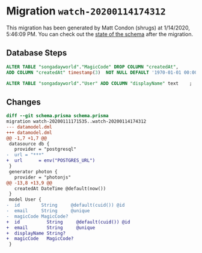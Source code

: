 # Migration `watch-20200114174312`

This migration has been generated by Matt Condon (shrugs) at 1/14/2020, 5:46:09 PM.
You can check out the [state of the schema](./schema.prisma) after the migration.

## Database Steps

```sql
ALTER TABLE "songadayworld"."MagicCode" DROP COLUMN "createdAt",
ADD COLUMN "createdAt" timestamp(3)  NOT NULL DEFAULT '1970-01-01 00:00:00' ;

ALTER TABLE "songadayworld"."User" ADD COLUMN "displayName" text    ;
```

## Changes

```diff
diff --git schema.prisma schema.prisma
migration watch-20200111171535..watch-20200114174312
--- datamodel.dml
+++ datamodel.dml
@@ -1,7 +1,7 @@
 datasource db {
   provider = "postgresql"
-  url = "***"
+  url      = env("POSTGRES_URL")
 }
 generator photon {
   provider = "photonjs"
@@ -13,8 +13,9 @@
   createdAt DateTime @default(now())
 }
 model User {
-  id        String     @default(cuid()) @id
-  email     String     @unique
-  magicCode MagicCode?
+  id          String     @default(cuid()) @id
+  email       String     @unique
+  displayName String?
+  magicCode   MagicCode?
 }
```


